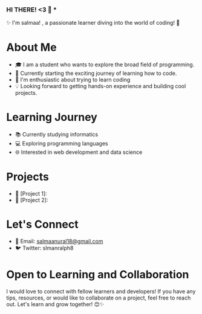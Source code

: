 ### HI THERE! <3 👋 *

✨ I'm salmaa! , a passionate learner diving into the world of coding! 🚀

# About Me

- 🎓 I am a student who wants to explore the broad field of programming.
- 🔭 Currently starting the exciting journey of learning how to code.
- 🌱 I'm enthusiastic about trying to learn coding
- 💡 Looking forward to getting hands-on experience and building cool projects.

# Learning Journey

- 📚 Currently studying informatics
- 💻 Exploring programming languages
- 🌐 Interested in web development and data science

# Projects

- 🚀 [Project 1]:
- 🌟 [Project 2]: 

# Let's Connect

- 📧 Email: salmaanural18@gmail.com
- 🐦 Twitter: slmanralph8

# Open to Learning and Collaboration

I would love to connect with fellow learners and developers! If you have any tips, resources, or would like to collaborate on a project, feel free to reach out. Let's learn and grow together! 😊✨

